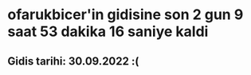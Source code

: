# ofarukbicer'in gidisine son 2 gun 9 saat 53 dakika 16 saniye kaldi

## Gidis tarihi: 30.09.2022 :(